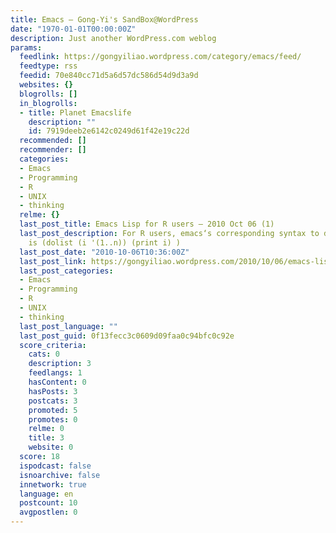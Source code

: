 ```yaml
---
title: Emacs – Gong-Yi's SandBox@WordPress
date: "1970-01-01T00:00:00Z"
description: Just another WordPress.com weblog
params:
  feedlink: https://gongyiliao.wordpress.com/category/emacs/feed/
  feedtype: rss
  feedid: 70e840cc71d5a6d57dc586d54d9d3a9d
  websites: {}
  blogrolls: []
  in_blogrolls:
  - title: Planet Emacslife
    description: ""
    id: 7919deeb2e6142c0249d61f42e19c22d
  recommended: []
  recommender: []
  categories:
  - Emacs
  - Programming
  - R
  - UNIX
  - thinking
  relme: {}
  last_post_title: Emacs Lisp for R users – 2010 Oct 06 (1)
  last_post_description: For R users, emacs‘s corresponding syntax to do (i in ...)
    is (dolist (i '(1..n)) (print i) )
  last_post_date: "2010-10-06T10:36:00Z"
  last_post_link: https://gongyiliao.wordpress.com/2010/10/06/emacs-lisp-for-r-users-2010-oct-06-1/
  last_post_categories:
  - Emacs
  - Programming
  - R
  - UNIX
  - thinking
  last_post_language: ""
  last_post_guid: 0f13fecc3c0609d09faa0c94bfc0c92e
  score_criteria:
    cats: 0
    description: 3
    feedlangs: 1
    hasContent: 0
    hasPosts: 3
    postcats: 3
    promoted: 5
    promotes: 0
    relme: 0
    title: 3
    website: 0
  score: 18
  ispodcast: false
  isnoarchive: false
  innetwork: true
  language: en
  postcount: 10
  avgpostlen: 0
---
```

